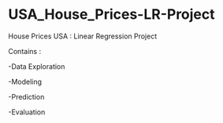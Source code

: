 # USA_House_Prices-LR-Project
House Prices USA : Linear Regression Project 

Contains :

-Data Exploration

-Modeling

-Prediction

-Evaluation
